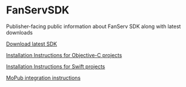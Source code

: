 # FanServSDK
Publisher-facing public information about FanServ SDK along with latest downloads

[Download latest SDK](https://github.com/fanserv/FanServSDK/blob/master/FanServerFramework_v1_1.zip?raw=true)

[Installation Instructions for Objective-C projects](https://github.com/fanserv/FanServSDK/wiki/installation)

[Installation Instructions for Swift projects](https://github.com/fanserv/FanServSDK/wiki/Installation-Swift)

[MoPub integration instructions](https://github.com/fanserv/FanServSDK/wiki/MoPub-integration-instructions)
